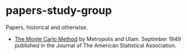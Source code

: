 # papers-study-group
Papers, historical and otherwise.
- [The Monte Carlo Method](./MonteCarlo.pdf) by Metropolis and Ulam. Septimber 1949 published in the Journal of The American
Statistical Association.
